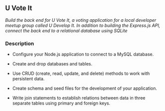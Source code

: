 ## U Vote It

*Build the back end for U Vote It, a voting application for a local developer meetup group called U Develop It. In addition to building the Express.js API, connect the back end to a relational database using SQLite*

### Description

- Configure your Node.js application to connect to a MySQL database.

- Create and drop databases and tables.

- Use CRUD (create, read, update, and delete) methods to work with persistent data.

- Create schema and seed files for the development of your application.

- Write join statements to establish relations between data in three separate tables using primary and foreign keys.